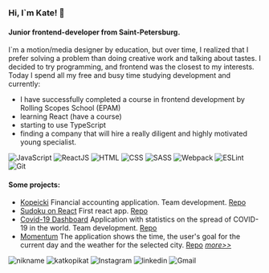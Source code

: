### Hi, I`m Kate! 👋
#### Junior frontend-developer from Saint-Petersburg.
I`m a motion/media designer by education, but over time, I realized that I prefer solving a problem than doing creative work and talking about tastes. I decided to try programming, and frontend was the closest to my interests. Today I spend all my free and busy time studying development and currently:

- I have successfully completed a course in frontend development by Rolling Scopes School (EPAM)
- learning React (have a course)
- starting to use TypeScript
- finding a company that will hire a really diligent and highly motivated young specialist.

![JavaScript](https://img.shields.io/badge/-JavaScript-0D1117?style=for-the-badge&logo=JavaScript)
![ReactJS](https://img.shields.io/badge/-ReactJS-0D1117?style=for-the-badge&logo=React)
![HTML](https://img.shields.io/badge/-HTML-0D1117?style=for-the-badge&logo=html5)
![CSS](https://img.shields.io/badge/-CSS-0D1117?style=for-the-badge&logo=css3)
![SASS](https://img.shields.io/badge/-SASS-0D1117?style=for-the-badge&logo=sass)
![Webpack](https://img.shields.io/badge/-Webpack-0D1117?style=for-the-badge&logo=Webpack)
![ESLint](https://img.shields.io/badge/-ESLint-0D1117?style=for-the-badge&logo=ESLint)
![Git](https://img.shields.io/badge/-Git-0D1117?style=for-the-badge&logo=Git)

#### Some projects: 
- [Kopeicki](https://kopeicki.netlify.app/) Financial accounting application. Team development. [Repo](https://github.com/katkopikat/rsclone)
- [Sudoku on React](https://katkopikat-react-game.netlify.app/new-game) First react app. [Repo](https://github.com/katkopikat/react-game)
- [Covid-19 Dashboard](https://katkopikat-covid-dashboard.netlify.app/) Application with statistics on the spread of COVID-19 in the world. Team development. [Repo](https://github.com/katkopikat/covid-dashboard)
- [Momentum](https://rolling-scopes-school.github.io/katkopikat-JS2020Q3/momentum/) The application shows the time, the user's goal for the current day and the weather for the selected city. [Repo](https://github.com/katkopikat/rs-projects/tree/gh-pages/momentum)
[*more>>*](https://github.com/katkopikat/rsschool-cv)

![nikname](https://img.shields.io/badge/-katkopikat:-0D1117?style=for-the-badge&logo=)
![katkopikat](https://img.shields.io/badge/--0D1117?style=for-the-badge&logo=Telegram)
![Instagram](https://img.shields.io/badge/--0D1117?style=for-the-badge&logo=Instagram)
![linkedin](https://img.shields.io/badge/--0D1117?style=for-the-badge&logo=Linkedin)
![Gmail](https://img.shields.io/badge/-katkopikat@gmail.com-0D1117?style=for-the-badge&logo=Gmail)
